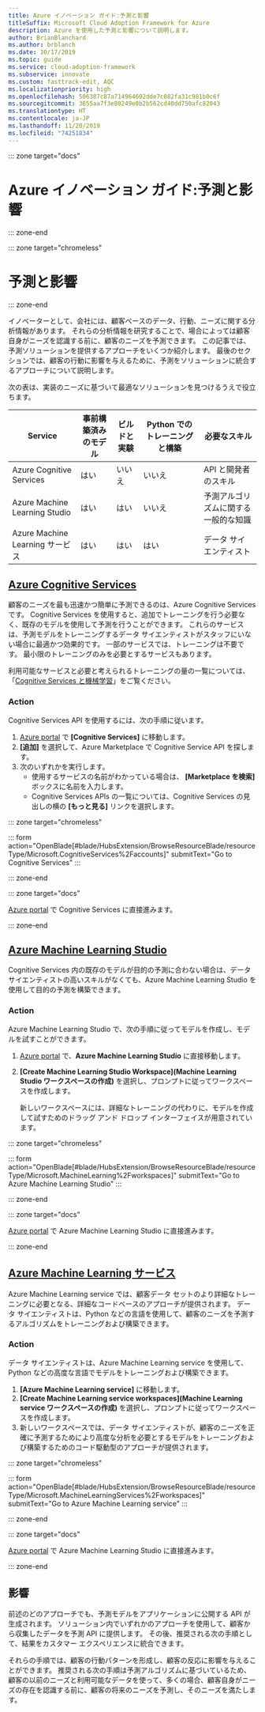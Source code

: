```yaml
---
title: Azure イノベーション ガイド:予測と影響
titleSuffix: Microsoft Cloud Adoption Framework for Azure
description: Azure を使用した予測と影響について説明します。
author: BrianBlanchard
ms.author: brblanch
ms.date: 10/17/2019
ms.topic: guide
ms.service: cloud-adoption-framework
ms.subservice: innovate
ms.custom: fasttrack-edit, AQC
ms.localizationpriority: high
ms.openlocfilehash: 506387c87a714964692dde7c082fa31c981b0c6f
ms.sourcegitcommit: 3655aa7f3e80249e0b2b562cd40dd750afc82043
ms.translationtype: HT
ms.contentlocale: ja-JP
ms.lasthandoff: 11/20/2019
ms.locfileid: "74251834"
---
```

::: zone target="docs"

# <a name="azure-innovation-guide-predict-and-influence"></a>Azure イノベーション ガイド:予測と影響

::: zone-end

::: zone target="chromeless"

# <a name="predict-and-influence"></a>予測と影響

::: zone-end

イノベーターとして、会社には、顧客ベースのデータ、行動、ニーズに関する分析情報があります。 それらの分析情報を研究することで、場合によっては顧客自身がニーズを認識する前に、顧客のニーズを予測できます。 この記事では、予測ソリューションを提供するアプローチをいくつか紹介します。 最後のセクションでは、顧客の行動に影響を与えるために、予測をソリューションに統合するアプローチについて説明します。

次の表は、実装のニーズに基づいて最適なソリューションを見つけるうえで役立ちます。

|Service  |事前構築済みのモデル  |ビルドと実験  |Python でのトレーニングと構築|必要なスキル|
|---------|---------|---------|---------|---------|
|Azure Cognitive Services|はい|いいえ|いいえ|API と開発者のスキル|
|Azure Machine Learning Studio|はい|はい|いいえ|予測アルゴリズムに関する一般的な知識|
|Azure Machine Learning サービス|はい|はい|はい|データ サイエンティスト|

## <a name="azure-cognitive-servicestabcognitiveservices"></a>[Azure Cognitive Services](#tab/CognitiveServices)

顧客のニーズを最も迅速かつ簡単に予測できるのは、Azure Cognitive Services です。 Cognitive Services を使用すると、追加でトレーニングを行う必要なく、既存のモデルを使用して予測を行うことができます。 これらのサービスは、予測モデルをトレーニングするデータ サイエンティストがスタッフにいない場合に最適かつ効果的です。 一部のサービスでは、トレーニングは不要です。 最小限のトレーニングのみを必要とするサービスもあります。

利用可能なサービスと必要と考えられるトレーニングの量の一覧については、「[Cognitive Services と機械学習](https://docs.microsoft.com/azure/cognitive-services/cognitive-services-and-machine-learning#service-requirements-for-the-data-model)」をご覧ください。

### <a name="action"></a>Action

Cognitive Services API を使用するには、次の手順に従います。

1. [Azure portal](https://portal.azure.com/#blade/HubsExtension/BrowseResourceBlade/resourceType/Microsoft.CognitiveServices%2Faccounts) で **[Cognitive Services]** に移動します。
2. **[追加]** を選択して、Azure Marketplace で Cognitive Service API を探します。
3. 次のいずれかを実行します。
   - 使用するサービスの名前がわかっている場合は、 **[Marketplace を検索]** ボックスに名前を入力します。
   - Cognitive Services APIs の一覧については、Cognitive Services の見出しの横の **[もっと見る]** リンクを選択します。

::: zone target="chromeless"

<!-- markdownlint-disable DOCSMD001 -->

::: form action="OpenBlade[#blade/HubsExtension/BrowseResourceBlade/resourceType/Microsoft.CognitiveServices%2Faccounts]" submitText="Go to Cognitive Services" :::

<!-- markdownlint-enable DOCSMD001 -->

::: zone-end

::: zone target="docs"

[Azure portal](https://portal.azure.com/#blade/HubsExtension/BrowseResourceBlade/resourceType/Microsoft.CognitiveServices%2Faccounts) で Cognitive Services に直接進みます。

::: zone-end

## <a name="azure-machine-learning-studiotabmachinelearningstudio"></a>[Azure Machine Learning Studio](#tab/MachineLearningStudio)

Cognitive Services 内の既存のモデルが目的の予測に合わない場合は、データ サイエンティストの高いスキルがなくても、Azure Machine Learning Studio を使用して目的の予測を構築できます。

<!-- markdownlint-disable MD024 -->

### <a name="action"></a>Action

Azure Machine Learning Studio で、次の手順に従ってモデルを作成し、モデルを試すことができます。

1. [Azure portal](https://portal.azure.com/#blade/HubsExtension/BrowseResourceBlade/resourceType/Microsoft.MachineLearning%2Fworkspaces) で、**Azure Machine Learning Studio** に直接移動します。
2. **[Create Machine Learning Studio Workspace]\(Machine Learning Studio ワークスペースの作成\)** を選択し、プロンプトに従ってワークスペースを作成します。

   新しいワークスペースには、詳細なトレーニングの代わりに、モデルを作成して試すためのドラッグ アンド ドロップ インターフェイスが用意されています。

::: zone target="chromeless"

<!-- markdownlint-disable DOCSMD001 -->

::: form action="OpenBlade[#blade/HubsExtension/BrowseResourceBlade/resourceType/Microsoft.MachineLearning%2Fworkspaces]" submitText="Go to Azure Machine Learning Studio" :::

<!-- markdownlint-enable DOCSMD001 -->

::: zone-end

::: zone target="docs"

[Azure portal](https://portal.azure.com/#blade/HubsExtension/BrowseResourceBlade/resourceType/Microsoft.MachineLearning%2Fworkspaces) で Azure Machine Learning Studio に直接進みます。

::: zone-end

## <a name="azure-machine-learning-servicetabmachinelearningservice"></a>[Azure Machine Learning サービス](#tab/MachineLearningService)

Azure Machine Learning service では、顧客データ セットのより詳細なトレーニングに必要となる、詳細なコードベースのアプローチが提供されます。 データ サイエンティストは、Python などの言語を使用して、顧客のニーズを予測するアルゴリズムをトレーニングおよび構築できます。

### <a name="action"></a>Action

データ サイエンティストは、Azure Machine Learning service を使用して、Python などの高度な言語でモデルをトレーニングおよび構築できます。

1. **[Azure Machine Learning service]** に移動します。
2. **[Create Machine Learning service workspaces]\(Machine Learning service ワークスペースの作成\)** を選択し、プロンプトに従ってワークスペースを作成します。
3. 新しいワークスペースでは、データ サイエンティストが、顧客のニーズを正確に予測するためにより高度な分析を必要とするモデルをトレーニングおよび構築するためのコード駆動型のアプローチが提供されます。

::: zone target="chromeless"

<!-- markdownlint-disable DOCSMD001 -->

::: form action="OpenBlade[#blade/HubsExtension/BrowseResourceBlade/resourceType/Microsoft.MachineLearningServices%2Fworkspaces]" submitText="Go to Azure Machine Learning service" :::

<!-- markdownlint-enable DOCSMD001 -->

::: zone-end

::: zone target="docs"

[Azure portal](https://portal.azure.com/#blade/HubsExtension/BrowseResourceBlade/resourceType/Microsoft.MachineLearningServices%2Fworkspaces) で Azure Machine Learning Studio に直接進みます。

::: zone-end

## <a name="influence"></a>影響

前述のどのアプローチでも、予測モデルをアプリケーションに公開する API が生成されます。 ソリューション内でいずれかのアプローチを使用して、顧客から収集したデータを予測 API に提供します。 その後、推奨される次の手順として、結果をカスタマー エクスペリエンスに統合できます。

それらの手順では、顧客の行動パターンを形成し、顧客の反応に影響を与えることができます。 推奨される次の手順は予測アルゴリズムに基づいているため、顧客の以前のニーズと利用可能なデータを使って、多くの場合、顧客自身がニーズの存在を認識する前に、顧客の将来のニーズを予測し、そのニーズを満たします。
